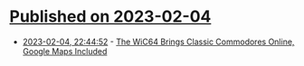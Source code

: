 # [Published on 2023-02-04](index.md)

* [2023-02-04, 22:44:52](https://news.ycombinator.com/item?id=34659236) - [The WiC64 Brings Classic Commodores Online, Google Maps Included](https://hackaday.com/2023/02/04/the-wic64-brings-classic-commodores-online-google-maps-included/)
